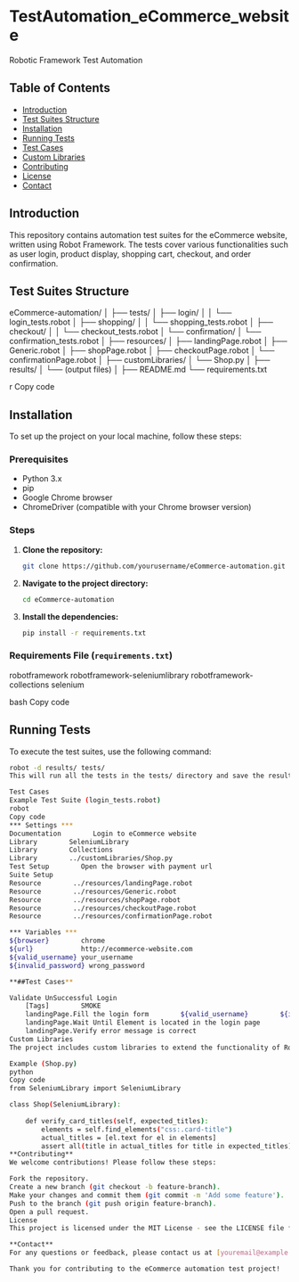 # TestAutomation_eCommerce_website
Robotic Framework Test Automation
## Table of Contents
- [Introduction](#introduction)
- [Test Suites Structure](#test-suites-structure)
- [Installation](#installation)
- [Running Tests](#running-tests)
- [Test Cases](#test-cases)
- [Custom Libraries](#custom-libraries)
- [Contributing](#contributing)
- [License](#license)
- [Contact](#contact)

## Introduction
This repository contains automation test suites for the eCommerce website, written using Robot Framework. The tests cover various functionalities such as user login, product display, shopping cart, checkout, and order confirmation.

## Test Suites Structure
eCommerce-automation/
│
├── tests/
│ ├── login/
│ │ └── login_tests.robot
│ ├── shopping/
│ │ └── shopping_tests.robot
│ ├── checkout/
│ │ └── checkout_tests.robot
│ └── confirmation/
│ └── confirmation_tests.robot
│
├── resources/
│ ├── landingPage.robot
│ ├── Generic.robot
│ ├── shopPage.robot
│ ├── checkoutPage.robot
│ └── confirmationPage.robot
│
├── customLibraries/
│ └── Shop.py
│
├── results/
│ └── (output files)
│
├── README.md
└── requirements.txt

r
Copy code

## Installation
To set up the project on your local machine, follow these steps:

### Prerequisites
- Python 3.x
- pip
- Google Chrome browser
- ChromeDriver (compatible with your Chrome browser version)

### Steps
1. **Clone the repository:**
    ```bash
    git clone https://github.com/yourusername/eCommerce-automation.git
    ```
2. **Navigate to the project directory:**
    ```bash
    cd eCommerce-automation
    ```
3. **Install the dependencies:**
    ```bash
    pip install -r requirements.txt
    ```

### Requirements File (`requirements.txt`)
robotframework
robotframework-seleniumlibrary
robotframework-collections
selenium

bash
Copy code

## Running Tests
To execute the test suites, use the following command:
```bash
robot -d results/ tests/
This will run all the tests in the tests/ directory and save the results in the results/ directory.

Test Cases
Example Test Suite (login_tests.robot)
robot
Copy code
*** Settings ***
Documentation        Login to eCommerce website
Library        SeleniumLibrary
Library        Collections
Library        ../customLibraries/Shop.py
Test Setup        Open the browser with payment url
Suite Setup
Resource        ../resources/landingPage.robot
Resource        ../resources/Generic.robot
Resource        ../resources/shopPage.robot
Resource        ../resources/checkoutPage.robot
Resource        ../resources/confirmationPage.robot

*** Variables ***
${browser}        chrome
${url}            http://ecommerce-website.com
${valid_username} your_username
${invalid_password} wrong_password

**##Test Cases**

Validate UnSuccessful Login
    [Tags]        SMOKE
    landingPage.Fill the login form        ${valid_username}        ${invalid_password}
    landingPage.Wait Until Element is located in the login page
    landingPage.Verify error message is correct
Custom Libraries
The project includes custom libraries to extend the functionality of Robot Framework. For example, Shop.py contains custom keywords specific to the eCommerce site.

Example (Shop.py)
python
Copy code
from SeleniumLibrary import SeleniumLibrary

class Shop(SeleniumLibrary):
    
    def verify_card_titles(self, expected_titles):
        elements = self.find_elements("css:.card-title")
        actual_titles = [el.text for el in elements]
        assert all(title in actual_titles for title in expected_titles), "Some titles are missing"
**Contributing**
We welcome contributions! Please follow these steps:

Fork the repository.
Create a new branch (git checkout -b feature-branch).
Make your changes and commit them (git commit -m 'Add some feature').
Push to the branch (git push origin feature-branch).
Open a pull request.
License
This project is licensed under the MIT License - see the LICENSE file for details.

**Contact**
For any questions or feedback, please contact us at [youremail@example.com].

Thank you for contributing to the eCommerce automation test project!
